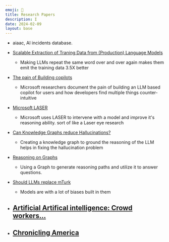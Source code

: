 ```yaml
---
emoji: 📄
title: Research Papers
description: I 
date: 2024-02-09
layout: base
---
```



- aiaac, AI incidents database.


- [Scalable Extraction of Traning Data from \(Production\) Language Models](https://arxiv.org/pdf/2311.17035.pdf)
  - Making LLMs repeat the same word over and over again makes them emit the training data 3.5X better
- [The pain of Building copilots](//)
  - Microsoft researchers document the pain of building an LLM based copilot for users and how developers find multiple things counter-intuitive
- [Microsoft LASER](https://www.theverge.com/2024/1/31/24057362/microsoft-llm-accuracy-laser-research-ai)
  - Microsoft uses LASER to intervene with a model and improve it's reasoning ability. sort of like a Laser eye research
- [Can Knowledge Graphs reduce Hallucinations?](https://arxiv.org/pdf/2311.07914.pdf)
  - Creating a knowledge graph to ground the reasoning of the LLM helps in fixing the hallucination problem
- [Reasoning on Graphs](https://arxiv.org/pdf/2310.01061.pdf)
  - Using a Graph to generate reasoning paths and utilize it to answer questions.
- [Should LLMs replace mTurk](https://osf.io/preprints/psyarxiv/4zdx9)
  - Models are with a lot of biases built in them
- [Artificial Artifical intelligence: Crowd workers...](https://arxiv.org/pdf/2306.07899.pdf)
  - 
- [Chronicling America](https://www.neh.gov/sites/default/files/inline-files/Newspaper_Navigator_Dataset_Paper.pdf)
  - 